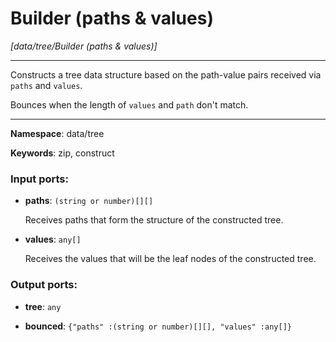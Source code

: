 # Builder (paths & values)

_[data/tree/Builder (paths & values)]_

---

Constructs a tree data structure based on the path-value pairs received via `paths` and `values`.

Bounces when the length of `values` and `path` don't match.

---

__Namespace__: data/tree

__Keywords__: zip, construct

### Input ports:

* __paths__: ` (string or number)[][] `

    Receives paths that form the structure of the constructed tree.


* __values__: ` any[] `

    Receives the values that will be the leaf nodes of the constructed tree.

### Output ports:

* __tree__: ` any `


* __bounced__: ` {"paths" :(string or number)[][], "values" :any[]} `

